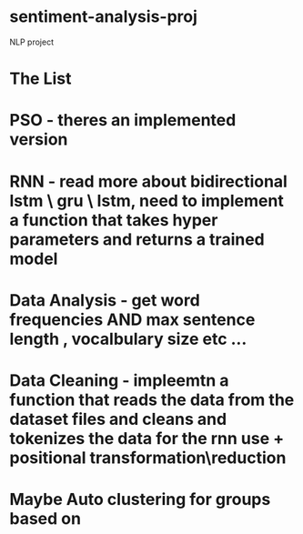 # sentiment-analysis-proj
NLP project


# The List 
# PSO - theres an implemented version 
# RNN - read more about bidirectional lstm \ gru \ lstm, need to implement a function that takes hyper parameters  and returns a trained model 
# Data Analysis - get word frequencies AND max sentence length , vocalbulary size etc ... 
# Data Cleaning - impleemtn a function that reads the data from the dataset files and cleans and tokenizes the data for the rnn use + positional transformation\reduction 
# Maybe Auto clustering for groups based on